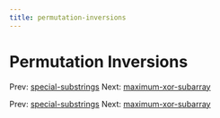 ```yaml
---
title: permutation-inversions
---
```




# Permutation Inversions

Prev:
[special-substrings](special-substrings.md)
Next:
[maximum-xor-subarray](maximum-xor-subarray.md)

Prev:
[special-substrings](special-substrings.md)
Next:
[maximum-xor-subarray](maximum-xor-subarray.md)

